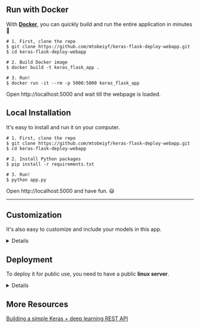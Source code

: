 ## Run with Docker

With **[Docker](https://www.docker.com)**, you can quickly build and run the entire application in minutes :whale:

```shell
# 1. First, clone the repo
$ git clone https://github.com/mtobeiyf/keras-flask-deploy-webapp.git
$ cd keras-flask-deploy-webapp

# 2. Build Docker image
$ docker build -t keras_flask_app .

# 3. Run!
$ docker run -it --rm -p 5000:5000 keras_flask_app
```

Open http://localhost:5000 and wait till the webpage is loaded.

## Local Installation

It's easy to install and run it on your computer.

```shell
# 1. First, clone the repo
$ git clone https://github.com/mtobeiyf/keras-flask-deploy-webapp.git
$ cd keras-flask-deploy-webapp

# 2. Install Python packages
$ pip install -r requirements.txt

# 3. Run!
$ python app.py
```

Open http://localhost:5000 and have fun. :smiley:

------------------

## Customization

It's also easy to customize and include your models in this app.

<details>
 <summary>Details</summary>

### Use your own model

Place your trained `.h5` file saved by `model.save()` under models directory.

Check the [commented code](https://github.com/mtobeiyf/keras-flask-deploy-webapp/blob/master/app.py#L37) in app.py.

### Use other pre-trained model

See [Keras applications](https://keras.io/applications/) for more available models such as DenseNet, MobilNet, NASNet, etc.

Check [this section](https://github.com/mtobeiyf/keras-flask-deploy-webapp/blob/master/app.py#L26) in app.py.

### UI Modification

Modify files in `templates` and `static` directory.

`index.html` for the UI and `main.js` for all the behaviors.

</details>


## Deployment

To deploy it for public use, you need to have a public **linux server**.

<details>
 <summary>Details</summary>
  
### Run the app

Run the script and hide it in background with `tmux` or `screen`.
```
$ python app.py
```

You can also use gunicorn instead of gevent
```
$ gunicorn -b 127.0.0.1:5000 app:app
```

More deployment options, check [here](https://flask.palletsprojects.com/en/1.1.x/deploying/wsgi-standalone/)

### Set up Nginx

To redirect the traffic to your local app.
Configure your Nginx `.conf` file.

```
server {
  listen  80;

  client_max_body_size 20M;

  location / {
      proxy_pass http://127.0.0.1:5000;
  }
}
```

</details>

## More Resources

[Building a simple Keras + deep learning REST API](https://blog.keras.io/building-a-simple-keras-deep-learning-rest-api.html)
